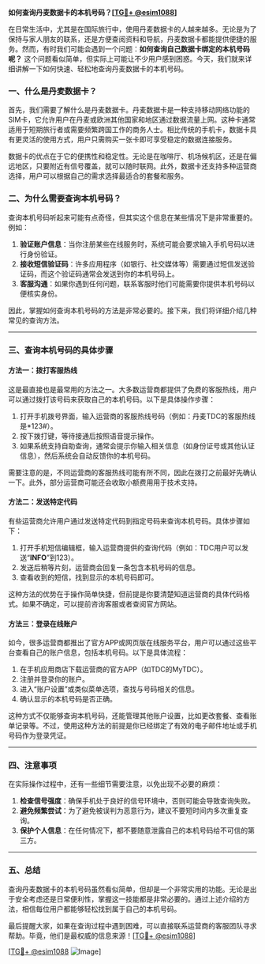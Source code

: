 **如何查询丹麦数据卡的本机号码？[[TG💪+ @esim1088](https://t.me/s/esim1088)]**

在日常生活中，尤其是在国际旅行中，使用丹麦数据卡的人越来越多。无论是为了保持与家人朋友的联系，还是方便查阅资料和导航，丹麦数据卡都能提供便捷的服务。然而，有时我们可能会遇到一个问题：**如何查询自己数据卡绑定的本机号码呢？** 这个问题看似简单，但实际上可能让不少用户感到困惑。今天，我们就来详细讲解一下如何快速、轻松地查询丹麦数据卡的本机号码。

### 一、什么是丹麦数据卡？

首先，我们需要了解什么是丹麦数据卡。丹麦数据卡是一种支持移动网络功能的SIM卡，它允许用户在丹麦或欧洲其他国家和地区通过数据流量上网。这种卡通常适用于短期旅行者或需要频繁跨国工作的商务人士。相比传统的手机卡，数据卡具有更灵活的使用方式，用户只需购买一张卡即可享受稳定的数据连接服务。

数据卡的优点在于它的便携性和稳定性。无论是在咖啡厅、机场候机区，还是在偏远地区，只要附近有信号覆盖，就可以随时联网。此外，数据卡还支持多种运营商选择，用户可以根据自己的需求选择最适合的套餐和服务。

### 二、为什么需要查询本机号码？

查询本机号码听起来可能有点奇怪，但其实这个信息在某些情况下是非常重要的。例如：

1. **验证账户信息**：当你注册某些在线服务时，系统可能会要求输入手机号码以进行身份验证。
2. **接收短信验证码**：许多应用程序（如银行、社交媒体等）需要通过短信发送验证码，而这个验证码通常会发送到你的本机号码上。
3. **客服沟通**：如果你遇到任何问题，联系客服时他们可能需要你提供本机号码以便核实身份。

因此，掌握如何查询本机号码的方法是非常必要的。接下来，我们将详细介绍几种常见的查询方法。

---

### 三、查询本机号码的具体步骤

#### 方法一：拨打客服热线

这是最直接也是最常用的方法之一。大多数运营商都提供了免费的客服热线，用户可以通过拨打该号码来获取自己的本机号码。以下是具体操作步骤：

1. 打开手机拨号界面，输入运营商的客服热线号码（例如：丹麦TDC的客服热线是*123#）。
2. 按下拨打键，等待接通后按照语音提示操作。
3. 如果系统支持自助查询，通常会提示你输入相关信息（如身份证号或其他认证信息），然后系统会自动反馈你的本机号码。

需要注意的是，不同运营商的客服热线可能有所不同，因此在拨打之前最好先确认一下。此外，部分运营商可能还会收取小额费用用于技术支持。

#### 方法二：发送特定代码

有些运营商允许用户通过发送特定代码到指定号码来查询本机号码。具体步骤如下：

1. 打开手机短信编辑框，输入运营商提供的查询代码（例如：TDC用户可以发送“**INFO**”到123）。
2. 发送后稍等片刻，运营商会回复一条包含本机号码的信息。
3. 查看收到的短信，找到显示的本机号码即可。

这种方法的优势在于操作简单快捷，但前提是你要清楚知道运营商的具体代码格式。如果不确定，可以提前咨询客服或者查阅官方网站。

#### 方法三：登录在线账户

如今，很多运营商都推出了官方APP或网页版在线服务平台，用户可以通过这些平台查看自己的账户信息，包括本机号码。以下是具体流程：

1. 在手机应用商店下载运营商的官方APP（如TDC的MyTDC）。
2. 注册并登录你的账户。
3. 进入“账户设置”或类似菜单选项，查找与号码相关的信息。
4. 确认显示的本机号码是否正确。

这种方式不仅能够查询本机号码，还能管理其他账户设置，比如更改套餐、查看账单记录等。不过，使用这种方法的前提是你已经绑定了有效的电子邮件地址或手机号码作为登录凭证。

---

### 四、注意事项

在实际操作过程中，还有一些细节需要注意，以免出现不必要的麻烦：

1. **检查信号强度**：确保手机处于良好的信号环境中，否则可能会导致查询失败。
2. **避免频繁尝试**：为了避免被误判为恶意行为，建议不要短时间内多次重复查询。
3. **保护个人信息**：在任何情况下，都不要随意泄露自己的本机号码给不可信的第三方。

---

### 五、总结

查询丹麦数据卡的本机号码虽然看似简单，但却是一个非常实用的功能。无论是出于安全考虑还是日常便利性，掌握这一技能都是非常必要的。通过上述介绍的方法，相信每位用户都能够轻松找到属于自己的本机号码。

最后提醒大家，如果在查询过程中遇到困难，可以直接联系运营商的客服团队寻求帮助。毕竟，他们是最权威的信息来源！[[TG💪+ @esim1088](https://t.me/s/esim1088)]

[[TG💪+ @esim1088](https://t.me/s/esim1088) ![Image](https://i.postimg.cc/4NQfJmqS/Snipaste-2025-05-13-00-14-12.png)]